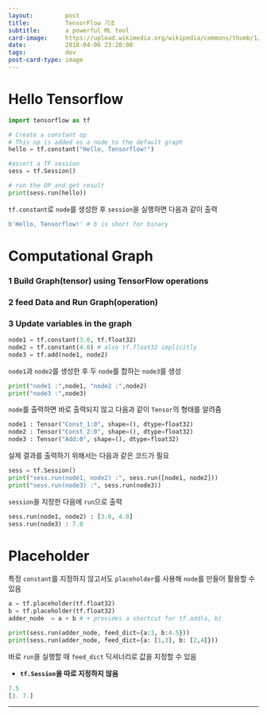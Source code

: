 ```yaml
---
layout:         post
title:          TensorFlow 기초
subtitle:       a powerful ML tool
card-image:     https://upload.wikimedia.org/wikipedia/commons/thumb/1/11/TensorFlowLogo.svg/2000px-TensorFlowLogo.svg.png
date:           2018-04-06 23:20:00
tags:           dev
post-card-type: image
---
```


# Hello Tensorflow
```python
import tensorflow as tf

# Create a constant op
# This op is added as a node to the default graph
hello = tf.constant("Hello, Tensorflow!")

#assert a TF session
sess = tf.Session()

# run the OP and get result
print(sess.run(hello))
```
```tf.constant```로 ```node```를 생성한 후 ```session```을 실행하면 다음과 같이 출력
```python
b'Hello, Tensorflow!' # b is short for binary
```
# Computational Graph
### 1 Build Graph(tensor) using TensorFlow operations
### 2 feed Data and Run Graph(operation)
### 3 Update variables in the graph
```python
node1 = tf.constant(3.0, tf.float32)
node2 = tf.constant(4.0) # also tf.float32 implicitly
node3 = tf.add(node1, node2)
```
```node1```과 ```node2```를 생성한 후 두 ```node```를 합하는 ```node3```를 생성
```python
print("node1 :",node1, "node2 :",node2)
print("node3 :",node3)
```
```node```를 출력하면 바로 출력되지 않고 다음과 같이 ```Tensor```의 형태를 알려줌
```python
node1 : Tensor("Const_1:0", shape=(), dtype=float32)
node2 : Tensor("Const_2:0", shape=(), dtype=float32)
node3 : Tensor("Add:0", shape=(), dtype=float32)
```
실제 결과를 출력하기 위해서는 다음과 같은 코드가 필요
```python
sess = tf.Session()
print("sess.run(node1, node2) :", sess.run([node1, node2]))
print("sess.run(node3) :", sess.run(node3))
```
```session```을 지정한 다음에 ```run```으로 출력
```python
sess.run(node1, node2) : [3.0, 4.0]
sess.run(node3) : 7.0
```
# Placeholder
특정 ```constant```를 지정하지 않고서도 ```placeholder```를 사용해 ```node```를 만들어 활용할 수 있음
```python
a = tf.placeholder(tf.float32)
b = tf.placeholder(tf.float32)
adder_node  = a + b # + provides a shortcut for tf.add(a, b)

print(sess.run(adder_node, feed_dict={a:3, b:4.5}))
print(sess.run(adder_node, feed_dict={a: [1,3], b: [2,4]}))
```
바로 ```run```을 실행할 때 ```feed_dict``` 딕셔너리로 값을 지정할 수 있음
* **```tf.Session```을 따로 지정하지 않음**

```python
7.5
[3. 7.]
```
---